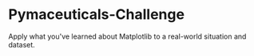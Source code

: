 # Pymaceuticals-Challenge
Apply what you've learned about Matplotlib to a real-world situation and dataset.
